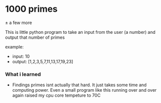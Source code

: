 # 1000 primes
± a few more

This is little python program to take an input from the user (a number)
and output that number of primes

example:
- input: 10
- output: [1,2,3,5,7,11,13,17,19,23]

### What i learned
- Findings primes isnt actually that hard. It just takes some time and computing power. Even a small program like this running over and over again raised my cpu core tempeture to 70C